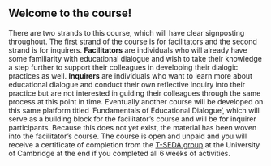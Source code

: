 ## Welcome to the course!

There are two strands to this course, which will have clear signposting throughout. The first strand of the course is for facilitators and the second strand is for inquirers. **Facilitators** are individuals who will already have some familiarity with educational dialogue and wish to take their knowledge a step further to support their colleagues in developing their dialogic practices as well. **Inquirers** are individuals who want to learn more about educational dialogue and conduct their own reflective inquiry into their practice but are not interested in guiding their colleagues through the same process at this point in time. Eventually another course will be developed on this same platform titled ‘Fundamentals of Educational Dialogue’, which will serve as a building block for the facilitator’s course and will be for inquirer participants. Because this does not yet exist, the material has been woven into the facilitator’s course. The course is open and unpaid and you will receive a certificate of completion from the [T-SEDA group](https://www.educ.cam.ac.uk/research/programmes/tseda/) at the University of Cambridge at the end if you completed all 6 weeks of activities.
